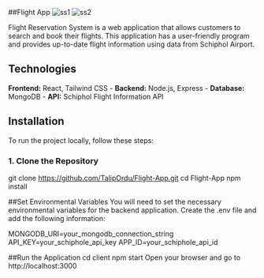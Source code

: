 ##Flight App
![ss1](https://github.com/user-attachments/assets/781ffc36-23bf-4852-a9c6-b25a1e455c38)
![ss2](https://github.com/user-attachments/assets/e4b1ac76-3e3c-473c-9035-1f15455986c0)

Flight Reservation System is a web application that allows customers to search and book their flights.
This application has a user-friendly program and provides up-to-date flight information using data from Schiphol Airport.

## Technologies 
**Frontend:** React, Tailwind CSS - 
**Backend:** Node.js, Express - 
**Database:** MongoDB - 
**API:** Schiphol Flight Information API

## Installation
To run the project locally, follow these steps:

### 1. Clone the Repository
git clone https://github.com/TalipOrdu/Flight-App.git
cd Flight-App
npm install

##Set Environmental Variables
You will need to set the necessary environmental variables for the backend application. Create the .env file and add the following information:

MONGODB_URI=your_mongodb_connection_string
API_KEY=your_schiphole_api_key
APP_ID=your_schiphole_api_id

##Run the Application
cd client
npm start
Open your browser and go to http://localhost:3000
